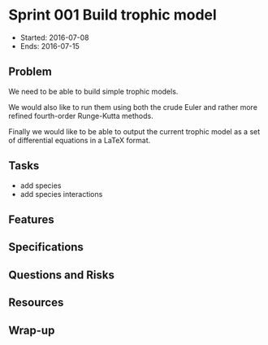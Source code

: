 # Sprint 001 Build trophic model

* Started: 2016-07-08
* Ends: 2016-07-15

## Problem

We need to be able to build simple trophic models.

We would also like to run them using both the crude Euler and rather more 
refined fourth-order Runge-Kutta methods.

Finally we would like to be able to output the current trophic model as a 
set of differential equations in a LaTeX format.

## Tasks

* add species
* add species interactions

## Features

## Specifications

## Questions and Risks

## Resources

## Wrap-up
